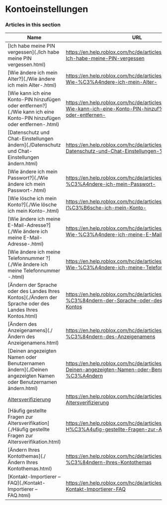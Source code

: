 # Kontoeinstellungen  
### Articles in this section
Name|URL
-|-
[Ich habe meine PIN vergessen](./Ich habe meine PIN vergessen.html) |https://en.help.roblox.com/hc/de/articles/360031292471-Ich-habe-meine-PIN-vergessen
[Wie ändere ich mein Alter?](./Wie ändere ich mein Alter-.html) |https://en.help.roblox.com/hc/de/articles/360031323611-Wie-%C3%A4ndere-ich-mein-Alter-
[Wie kann ich eine Konto-PIN hinzufügen oder entfernen?](./Wie kann ich eine Konto-PIN hinzufügen oder entfernen-.html) |https://en.help.roblox.com/hc/de/articles/360031680051-Wie-kann-ich-eine-Konto-PIN-hinzuf%C3%BCgen-oder-entfernen-
[Datenschutz und Chat-Einstellungen ändern](./Datenschutz und Chat-Einstellungen ändern.html) |https://en.help.roblox.com/hc/de/articles/360031751471-Datenschutz-und-Chat-Einstellungen-%C3%A4ndern
[Wie ändere ich mein Passwort?](./Wie ändere ich mein Passwort-.html) |https://en.help.roblox.com/hc/de/articles/203313100-Wie-%C3%A4ndere-ich-mein-Passwort-
[Wie lösche ich mein Konto?](./Wie lösche ich mein Konto-.html) |https://en.help.roblox.com/hc/de/articles/203313050-Wie-l%C3%B6sche-ich-mein-Konto-
[Wie ändere ich meine E-Mail-Adresse?](./Wie ändere ich meine E-Mail-Adresse-.html) |https://en.help.roblox.com/hc/de/articles/360000229603-Wie-%C3%A4ndere-ich-meine-E-Mail-Adresse-
[Wie ändere ich meine Telefonnummer ?](./Wie ändere ich meine Telefonnummer -.html) |https://en.help.roblox.com/hc/de/articles/115004804623-Wie-%C3%A4ndere-ich-meine-Telefonnummer-
[Ändern der Sprache oder des Landes Ihres Kontos](./Ändern der Sprache oder des Landes Ihres Kontos.html) |https://en.help.roblox.com/hc/de/articles/360001216486-%C3%84ndern-der-Sprache-oder-des-Landes-Ihres-Kontos
[Ändern des Anzeigenamens](./Ändern des Anzeigenamens.html) |https://en.help.roblox.com/hc/de/articles/4401938870292-%C3%84ndern-des-Anzeigenamens
[Deinen angezeigten Namen oder Benutzernamen ändern](./Deinen angezeigten Namen oder Benutzernamen ändern.html) |https://en.help.roblox.com/hc/de/articles/203313130-Deinen-angezeigten-Namen-oder-Benutzernamen-%C3%A4ndern
[Altersverifizierung](./Altersverifizierung.html) |https://en.help.roblox.com/hc/de/articles/4407282410644-Altersverifizierung
[Häufig gestellte Fragen zur Altersverifikation](./Häufig gestellte Fragen zur Altersverifikation.html) |https://en.help.roblox.com/hc/de/articles/4407276151188-H%C3%A4ufig-gestellte-Fragen-zur-Altersverifikation
[Ändern Ihres Kontothemas](./Ändern Ihres Kontothemas.html) |https://en.help.roblox.com/hc/de/articles/360022922852-%C3%84ndern-Ihres-Kontothemas
[Kontakt-Importierer – FAQ](./Kontakt-Importierer – FAQ.html) |https://en.help.roblox.com/hc/de/articles/7416652004884-Kontakt-Importierer-FAQ